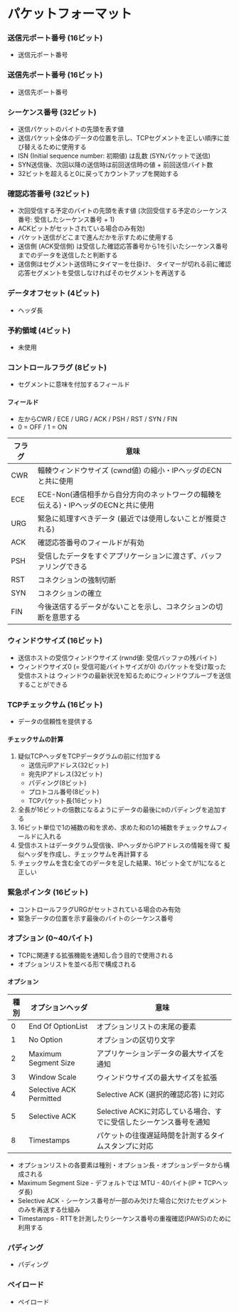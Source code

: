 # パケットフォーマット
### 送信元ポート番号 (16ビット)
- 送信元ポート番号

### 送信先ポート番号 (16ビット)
- 送信先ポート番号

### シーケンス番号 (32ビット)
- 送信パケットのバイトの先頭を表す値
- 送信パケット全体のデータの位置を示し、TCPセグメントを正しい順序に並び替えるために使用する
- ISN (Initial sequence number: 初期値) は乱数 (SYNパケットで送信)
- SYN送信後、次回以降の送信時は前回送信時の値 + 前回送信バイト数
- 32ビットを超えると0に戻ってカウントアップを開始する

### 確認応答番号 (32ビット)
- 次回受信する予定のバイトの先頭を表す値 (次回受信する予定のシーケンス番号: 受信したシーケンス番号 + 1)
- ACKビットがセットされている場合のみ有効)
- パケット送信がどこまで進んだかを示すために使用する
- 送信側 (ACK受信側) は受信した確認応答番号から1を引いたシーケンス番号までのデータを送信したと判断する
- 送信側はセグメント送信時にタイマーを仕掛け、
  タイマーが切れる前に確認応答セグメントを受信しなければそのセグメントを再送する

### データオフセット (4ビット)
- ヘッダ長

### 予約領域 (4ビット)
- 未使用

### コントロールフラグ (8ビット)
- セグメントに意味を付加するフィールド

#### フィールド
- 左からCWR / ECE / URG / ACK / PSH / RST / SYN / FIN
- 0 = OFF / 1 = ON

| フラグ | 意味                                                                               |
| -      | -                                                                                  |
| CWR    | 輻輳ウィンドウサイズ (cwnd値) の縮小・IPヘッダのECNと共に使用                       |
| ECE    | ECE-Non(通信相手から自分方向のネットワークの輻輳を伝える)・IPヘッダのECNと共に使用 |
| URG    | 緊急に処理すべきデータ (最近では使用しないことが推奨される)                        |
| ACK    | 確認応答番号のフィールドが有効                                                     |
| PSH    | 受信したデータをすぐアプリケーションに渡さず、バッファリングできる                 |
| RST    | コネクションの強制切断                                                             |
| SYN    | コネクションの確立                                                                 |
| FIN    | 今後送信するデータがないことを示し、コネクションの切断を意思する                   |

### ウィンドウサイズ (16ビット)
- 送信ホストの受信ウィンドウサイズ (rwnd値: 受信バッファの残バイト)
- ウィンドウサイズ0 (= 受信可能バイトサイズが0) のパケットを受け取った受信ホストは
  ウィンドウの最新状況を知るためにウィンドウプルーブを送信することができる

### TCPチェックサム (16ビット)
- データの信頼性を提供する

#### チェックサムの計算
1. 疑似TCPヘッダをTCPデータグラムの前に付加する
    - 送信元IPアドレス(32ビット)
    - 宛先IPアドレス(32ビット)
    - パディング(8ビット)
    - プロトコル番号(8ビット)
    - TCPパケット長(16ビット)
2. 全長が16ビットの倍数になるようにデータの最後に`0`のパディングを追加する
3. 16ビット単位で1の補数の和を求め、求めた和の1の補数をチェックサムフィールドに入れる
4. 受信ホストはデータグラム受信後、IPヘッダからIPアドレスの情報を得て
   擬似ヘッダを作成し、チェックサムを再計算する
5. チェックサムを含む全てのデータを足した結果、16ビット全てが1になると正しい


### 緊急ポインタ (16ビット)
- コントロールフラグURGがセットされている場合のみ有効
- 緊急データの位置を示す最後のバイトのシーケンス番号

### オプション (0~40バイト)
- TCPに関連する拡張機能を通知し合う目的で使用される
- オプションリストを並べる形で構成される

#### オプション
| 種別 | オプションヘッダ        | 意味                                                                |
| -    | -                       | -                                                                   |
| 0    | End Of OptionList       | オプションリストの末尾の要素                                        |
| 1    | No Option               | オプションの区切り文字                                              |
| 2    | Maximum Segment Size    | アプリケーションデータの最大サイズを通知                            |
| 3    | Window Scale            | ウィンドウサイズの最大サイズを拡張                                  |
| 4    | Selective ACK Permitted | Selective ACK (選択的確認応答) に対応                               |
| 5    | Selective ACK           | Selective ACKに対応している場合、すでに受信したシーケンス番号を通知 |
| 8    | Timestamps              | パケットの往復遅延時間を計測するタイムスタンプに対応                |

- オプションリストの各要素は種別・オプション長・オプションデータから構成される
- Maximum Segment Size - デフォルトでは`MTU - 40バイト(IP + TCPヘッダ長)
- Selective ACK - シーケンス番号が一部のみ欠けた場合に欠けたセグメントのみを再送する仕組み
- Timestamps - RTTを計測したりシーケンス番号の重複確認(PAWS)のために利用する

### パディング
- パディング

### ペイロード
- ペイロード
